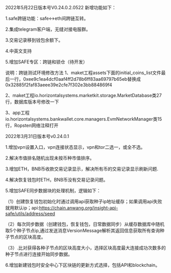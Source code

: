2022年5月22日版本号V0.24.0.2.0522
新增功能如下：

1.safe跨链功能：safe<->eth间跨链互转。

2.集成telegram客户端，无缝对接电服群。

3.交易记录移到钱包余额下。

4.中英文支持

5.增加SAFE专区：跨链和锁仓（待开发）

说明：跨链测试环境修改方法
1、maket工程assets下面的initial_coins_list文件最后一行，0xee9c1ea4dcf0aaf4ff2d78b6ff83aa69797b65eb替换成0x32885f2faf83aeee39e2cfe7f302e3bb884869f4

2、maket工程io.horizontalsystems.marketkit.storage.MarketDatabase类27行，数据库版本号修改一下

3、app工程 io.horizontalsystems.bankwallet.core.managers.EvmNetworkManager类15行，Ropsten网络注释打开


2022年3月31日版本号v0.24.0.1

1.增加vpn设置入口，vpn连接状态显示，vpn和tor二选一，或全不选。

2.解决市值排名随机出现未按币种市值排序。

3.增加ETH，BNB币收款交易记录显示，解决所有币的交易记录显示刷新问题.

4.解决恢复钱包时ETH，BNB币没有交易记录问题。

5.增加SAFE同步数据块的处理机制，逻辑如下：  

  （1）创建恢复钱包初始化时通过调用api获取种子ip地址缓存；如果调用api失败就用默认ip；api:https://chain.anwang.org/insight-api-safe/utils/address/seed
  
  （2）每次同步数据（创建钱包，恢复钱包，日常数据同步）从缓存数据库中随机取5个种子节点ip,通过发送消息VersionMessage解析其返回信息获取所有查询种子节点的区块高度。
  
  （3）.比对获得各种子节点的区块高度大小，选择区块高度最大连接成功次数多的种子节点进行连接开始同步数据。  
  
6.增加新建钱包时安全中心下区块链的更新方式选择，包括API和blockchain。  


